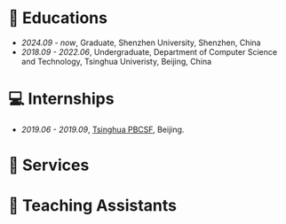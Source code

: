 # 📖 Educations
- *2024.09 - now*, Graduate, Shenzhen University, Shenzhen, China
- *2018.09 - 2022.06*, Undergraduate, Department of Computer Science and Technology, Tsinghua Univeristy, Beijing, China

# 💻 Internships
- *2019.06 - 2019.09*, [Tsinghua PBCSF](https://www.pbcsf.tsinghua.edu.cn/index.htm), Beijing.

# 🏁 Services

# 🏫 Teaching Assistants
